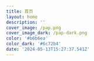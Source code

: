 ```yaml
---
title: 首页
layout: home
description: ''
cover_image: /pap.png
cover_image_dark: /pap-dark.png
color: '#b6b6ea'
color_dark: '#6c72b4'
date: '2024-05-13T15:27:37.541Z'
---
```


